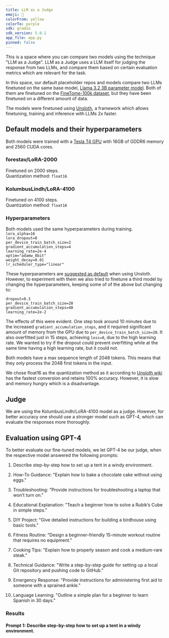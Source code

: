```yaml
---
title: LLM as a Judge
emoji: 🧐
colorFrom: yellow
colorTo: purple
sdk: gradio
sdk_version: 5.0.1
app_file: app.py
pinned: false
---
```


This is a space where you can compare two models using the technique "LLM as a Judge". LLM as a Judge uses a LLM itself for judging the response from two LLMs, and compare them based on certain evaluation metrics which are relevant for the task.

In this space, our default placeholder repos and models compare two LLMs finetuned on the same base model, [Llama 3.2 3B parameter model](unsloth/Llama-3.2-3B-Instruct). Both of them are finetuned on the [FineTome-100k dataset](https://huggingface.co/datasets/mlabonne/FineTome-100k), but they have been finetuned on a different amount of data.

The models were finetuned using [Unsloth](https://unsloth.ai/), a framework which allows finetuning, training and inference with LLMs 2x faster.

## Default models and their hyperparameters

Both models were trained with a [Tesla T4 GPU](https://www.nvidia.com/en-us/data-center/tesla-t4/) with 16GB of GDDR6 memory and 2560 CUDA cores.

### forestav/LoRA-2000

Finetuned on 2000 steps.\
Quantization method: `float16`

### KolumbusLindh/LoRA-4100

Finetuned on 4100 steps.\
Quantization method: `float16`

### Hyperparameters

Both models used the same hyperparameters during training.\
`lora_alpha=16`\
`lora_dropout=0`\
`per_device_train_batch_size=2`\
`gradient_accumulation_steps=4`\
`learning_rate=2e-4`\
`optim="adamw_8bit"`\
`weight_decay=0.01`\
`lr_scheduler_type="linear"`

These hyperparameters are [suggested as default](https://docs.unsloth.ai/tutorials/how-to-finetune-llama-3-and-export-to-ollama) when using Unsloth. However, to experiment with them we also tried to finetune a third model by changing the hyperparameters, keeping some of of the above but changing to:

`dropout=0.3`\
`per_device_train_batch_size=20`\
`gradient_accumulation_steps=40`\
`learning_rate=2e-2`

The effects of this were evident. One step took around 10 minutes due to the increased `gradient_accumulation_steps`, and it required significant amount of memory from the GPU due to `per_device_train_batch_size=20`. It also overfitted just in 15 steps, achieving `loss=0`, due to the high learning rate. We wanted to try if the dropout could prevent overfitting while at the same time having a high learning rate, but it could not.

Both models have a max sequence length of 2048 tokens. This means that they only process the 2048 first tokens in the input.

We chose float16 as the quantization method as it according to [Unsloth wiki](https://github.com/unslothai/unsloth/wiki) has the fastest conversion and retains 100% accuracy. However, it is slow and memory hungry which is a disadvantage.

## Judge

We are using the KolumbusLindh/LoRA-4100 model as a judge. However, for better accuracy one should use a stronger model such as GPT-4, which can evaluate the responses more thoroughly.

## Evaluation using GPT-4

To better evaluate our fine-tuned models, we let GPT-4 be our judge, when the respective model answered the following prompts:

1. Describe step-by-step how to set up a tent in a windy environment.

2. How-To Guidance: "Explain how to bake a chocolate cake without using eggs."

3. Troubleshooting: "Provide instructions for troubleshooting a laptop that won’t turn on."

4. Educational Explanation: "Teach a beginner how to solve a Rubik’s Cube in simple steps."

5. DIY Project: "Give detailed instructions for building a birdhouse using basic tools."

6. Fitness Routine: "Design a beginner-friendly 15-minute workout routine that requires no equipment."

7. Cooking Tips: "Explain how to properly season and cook a medium-rare steak."

8. Technical Guidance: "Write a step-by-step guide for setting up a local Git repository and pushing code to GitHub."

9. Emergency Response: "Provide instructions for administering first aid to someone with a sprained ankle."

10. Language Learning: "Outline a simple plan for a beginner to learn Spanish in 30 days."

### Results

#### Prompt 1: Describe step-by-step how to set up a tent in a windy environment.
